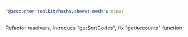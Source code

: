 ```yaml
---
'@accounter-toolkit/hashavshevet-mesh': minor
---
```


Refactor resolvers, introducs "getSortCodes", fix "getAccounts" function
